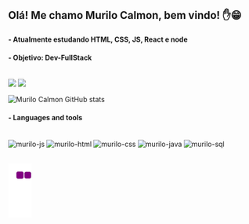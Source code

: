 ## Olá! Me chamo Murilo Calmon, bem vindo! ✋😁

#### - Atualmente estudando HTML, CSS, JS, React e node

#### - Objetivo: Dev-FullStack
<div style="display: inline_block"><br>
  <a href="https://www.linkedin.com/in/murilo-calmon-3a7876234/" target="_blank"><img src="https://img.shields.io/badge/LinkedIn-0077B5?style=for-the-badge&logo=linkedin&logoColor=white" ></a>
  <a href="https://murilocalmon.github.io/Portifolio/" target="_blank"><img src="https://img.shields.io/badge/website-000000?label=portifolio&style=for-the-badge&logo=About.me&logoColor=white" ></a> 
</div>

![Murilo Calmon GitHub stats](https://github-readme-stats.vercel.app/api?username=murilocalmon&show_icons=true&theme=radical)

#### - Languages and tools

<div style="display: inline_block"><br>
  <img align="center" alt="murilo-js" src="https://img.shields.io/badge/JavaScript-323330?style=for-the-badge&logo=javascript&logoColor=F7DF1E">
  <img align="center" alt="murilo-html" src="https://img.shields.io/badge/HTML5-E34F26?style=for-the-badge&logo=html5&logoColor=white">
  <img align="center" alt="murilo-css" src="https://img.shields.io/badge/CSS3-1572B6?style=for-the-badge&logo=css3&logoColor=white">
  <img align="center" alt="murilo-java" src="https://img.shields.io/badge/Java-ED8B00?style=for-the-badge&logo=java&logoColor=white"">
  <img align="center" alt="murilo-sql" src="https://img.shields.io/badge/MySQL-005C84?style=for-the-badge&logo=mysql&logoColor=white">
</div>
  <br>

![snake gif](https://github.com/MuriloCalmon/MuriloCalmon/blob/output/github-contribution-grid-snake.gif)


